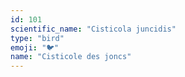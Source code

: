 ```yaml
---
id: 101
scientific_name: "Cisticola juncidis"
type: "bird"
emoji: "🐦"
name: "Cisticole des joncs"
---
```

